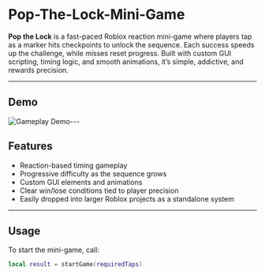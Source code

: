 # Pop-The-Lock-Mini-Game

**Pop the Lock** is a fast-paced Roblox reaction mini-game where players tap as a marker hits checkpoints to unlock the sequence. Each success speeds up the challenge, while misses reset progress. Built with custom GUI scripting, timing logic, and smooth animations, it’s simple, addictive, and rewards precision.

---

## Demo
![Gameplay Demo](PopTheLockDemoGif.gif)---

## Features
- Reaction-based timing gameplay
- Progressive difficulty as the sequence grows
- Custom GUI elements and animations
- Clear win/lose conditions tied to player precision
- Easily dropped into larger Roblox projects as a standalone system

---

## Usage
To start the mini-game, call:

```lua
local result = startGame(requiredTaps)

